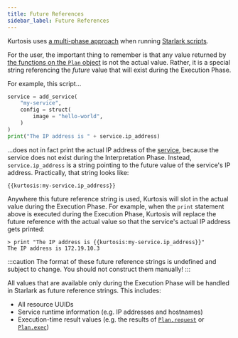 ```yaml
---
title: Future References
sidebar_label: Future References
---
```


Kurtosis uses [a multi-phase approach][multi-phase-runs-reference] when running [Starlark scripts][starlark-reference].

For the user, the important thing to remember is that any value returned by [the functions on the `Plan` object][plan-starlark-reference] is not the actual value. Rather, it is a special string referencing the _future_ value that will exist during the Execution Phase.

For example, this script...

```python
service = add_service(
    "my-service",
    config = struct(
        image = "hello-world",
    )
)
print("The IP address is " + service.ip_address)
```

...does not in fact print the actual IP address of the [service][services-reference], because the service does not exist during the Interpretation Phase. Instead, `service.ip_address` is a string pointing to the future value of the service's IP address. Practically, that string looks like:

```
{{kurtosis:my-service.ip_address}}
```

Anywhere this future reference string is used, Kurtosis will slot in the actual value during the Execution Phase. For example, when the `print` statement above is executed during the Execution Phase, Kurtosis will replace the future reference with the actual value so that the service's actual IP address gets printed:

```
> print "The IP address is {{kurtosis:my-service.ip_address}}"
The IP address is 172.19.10.3
```

:::caution
The format of these future reference strings is undefined and subject to change. You should not construct them manually!
:::

All values that are available only during the Execution Phase will be handled in Starlark as future reference strings. This includes:

- All resource UUIDs
- Service runtime information (e.g. IP addresses and hostnames)
- Execution-time result values (e.g. the results of [`Plan.request`][plan-request-starlark-reference] or [`Plan.exec`][plan-request-starlark-reference])

<!----------- ONLY LINKS BELOW HERE ----------------------->
[multi-phase-runs-reference]: ./multi-phase-runs.md
[starlark-reference]: ../starlark-reference/introduction.md
[plan-starlark-reference]: ../starlark-reference/plan.md
[services-reference]: ./services.md
[plan-request-starlark-reference]: ../starlark-reference/plan.md#request
[plan-exec-starlark-reference]: ../starlark-reference/plan.md#exec
